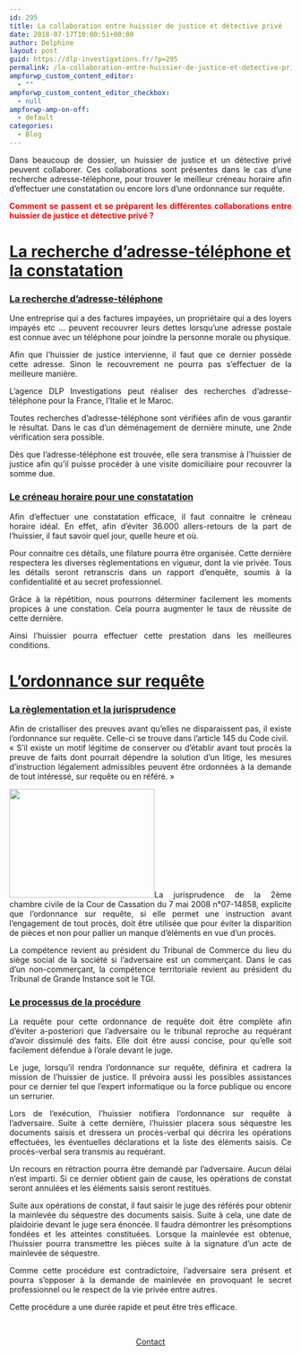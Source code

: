 ```yaml
---
id: 295
title: La collaboration entre huissier de justice et détective privé
date: 2018-07-17T10:00:51+00:00
author: Delphine
layout: post
guid: https://dlp-investigations.fr/?p=295
permalink: /la-collaboration-entre-huissier-de-justice-et-detective-prive/
ampforwp_custom_content_editor:
  - ""
ampforwp_custom_content_editor_checkbox:
  - null
ampforwp-amp-on-off:
  - default
categories:
  - Blog
---
```

<p style="text-align: justify;">
  Dans beaucoup de dossier, un huissier de justice et un détective privé peuvent collaborer. Ces collaborations sont présentes dans le cas d’une recherche adresse-téléphone, pour trouver le meilleur créneau horaire afin d’effectuer une constatation ou encore lors d’une ordonnance sur requête.
</p>

<p style="text-align: justify;">
  <span style="color: #ff0000;"><strong>Comment se passent et se préparent les différentes collaborations entre huissier de justice et détective privé ? </strong></span>
</p>

<h1 style="text-align: left;">
  <span style="text-decoration: underline;">La recherche d’adresse-téléphone et la constatation</span>
</h1>

<h3 style="text-align: justify;">
  <span style="text-decoration: underline;">La recherche d’adresse-téléphone</span>
</h3>

<p style="text-align: justify;">
  Une entreprise qui a des factures impayées, un propriétaire qui a des loyers impayés etc … peuvent recouvrer leurs dettes lorsqu’une adresse postale est connue avec un téléphone pour joindre la personne morale ou physique.
</p>

<p style="text-align: justify;">
  Afin que l’huissier de justice intervienne, il faut que ce dernier possède cette adresse. Sinon le recouvrement ne pourra pas s’effectuer de la meilleure manière.
</p>

<p style="text-align: justify;">
  L’agence DLP Investigations peut réaliser des recherches d’adresse-téléphone pour la France, l’Italie et le Maroc.
</p>

<p style="text-align: justify;">
  Toutes recherches d’adresse-téléphone sont vérifiées afin de vous garantir le résultat. Dans le cas d’un déménagement de dernière minute, une 2nde vérification sera possible.
</p>

<p style="text-align: justify;">
  Dès que l’adresse-téléphone est trouvée, elle sera transmise à l’huissier de justice afin qu’il puisse procéder à une visite domiciliaire pour recouvrer la somme due.
</p>

<h3 style="text-align: justify;">
  <span style="text-decoration: underline;">Le créneau horaire pour une constatation</span>
</h3>

<p style="text-align: justify;">
  Afin d’effectuer une constatation efficace, il faut connaitre le créneau horaire idéal. En effet, afin d’éviter 36.000 allers-retours de la part de l’huissier, il faut savoir quel jour, quelle heure et où.
</p>

<p style="text-align: justify;">
  Pour connaitre ces détails, une filature pourra être organisée. Cette dernière respectera les diverses règlementations en vigueur, dont la vie privée. Tous les détails seront retranscris dans un rapport d’enquête, soumis à la confidentialité et au secret professionnel.
</p>

<p style="text-align: justify;">
  Grâce à la répétition, nous pourrons déterminer facilement les moments propices à une constation. Cela pourra augmenter le taux de réussite de cette dernière.
</p>

<p style="text-align: justify;">
  Ainsi l’huissier pourra effectuer cette prestation dans les meilleures conditions.
</p>

<h1 style="text-align: justify;">
  <span style="text-decoration: underline;">L’ordonnance sur requête</span>
</h1>

<h3 style="text-align: justify;">
  <span style="text-decoration: underline;">La règlementation et la jurisprudence</span>
</h3>

<p style="text-align: justify;">
  Afin de cristalliser des preuves avant qu’elles ne disparaissent pas, il existe l’ordonnance sur requête. Celle-ci se trouve dans l’article 145 du Code civil.<br /> « S’il existe un motif légitime de conserver ou d’établir avant tout procès la preuve de faits dont pourrait dépendre la solution d’un litige, les mesures d’instruction légalement admissibles peuvent être ordonnées à la demande de tout intéressé, sur requête ou en référé. »
</p>

<p style="text-align: justify;">
  <img class="size-full wp-image-296 alignleft" src="https://i1.wp.com/dlp-investigations.fr/wp-content/uploads/2018/06/images-1.jpeg?resize=259%2C194&#038;ssl=1" alt="" width="259" height="194" data-recalc-dims="1" />La jurisprudence de la 2ème chambre civile de la Cour de Cassation du 7 mai 2008 n°07-14858, explicite que l’ordonnance sur requête, si elle permet une instruction avant l’engagement de tout procès, doit être utilisée que pour éviter la disparition de pièces et non pour pallier un manque d’éléments en vue d’un procès.
</p>

<p style="text-align: justify;">
  La compétence revient au président du Tribunal de Commerce du lieu du siège social de la société si l’adversaire est un commerçant. Dans le cas d’un non-commerçant, la compétence territoriale revient au président du Tribunal de Grande Instance soit le TGI.
</p>

<h3 style="text-align: justify;">
  <span style="text-decoration: underline;">Le processus de la procédure</span>
</h3>

<p style="text-align: justify;">
  La requête pour cette ordonnance de requête doit être complète afin d’éviter a-posteriori que l’adversaire ou le tribunal reproche au requérant d’avoir dissimulé des faits. Elle doit être aussi concise, pour qu’elle soit facilement défendue à l’orale devant le juge.
</p>

<p style="text-align: justify;">
  Le juge, lorsqu’il rendra l’ordonnance sur requête, définira et cadrera la mission de l’huissier de justice. Il prévoira aussi les possibles assistances pour ce dernier tel que l’expert informatique ou la force publique ou encore un serrurier.
</p>

<p style="text-align: justify;">
  Lors de l&rsquo;exécution, l&rsquo;huissier notifiera l&rsquo;ordonnance sur requête à l&rsquo;adversaire. Suite à cette dernière, l’huissier placera sous séquestre les documents saisis et dressera un procès-verbal qui décrira les opérations effectuées, les éventuelles déclarations et la liste des éléments saisis. Ce procès-verbal sera transmis au requérant.
</p>

<p style="text-align: justify;">
  Un recours en rétraction pourra être demandé par l’adversaire. Aucun délai n’est imparti. Si ce dernier obtient gain de cause, les opérations de constat seront annulées et les éléments saisis seront restitués.
</p>

<p style="text-align: justify;">
  Suite aux opérations de constat, il faut saisir le juge des référés pour obtenir la mainlevée du séquestre des documents saisis. Suite à cela, une date de plaidoirie devant le juge sera énoncée. Il faudra démontrer les présomptions fondées et les atteintes constituées. Lorsque la mainlevée est obtenue, l’huissier pourra transmettre les pièces suite à la signature d’un acte de mainlevée de séquestre.
</p>

<p style="text-align: justify;">
  Comme cette procédure est contradictoire, l’adversaire sera présent et pourra s’opposer à la demande de mainlevée en provoquant le secret professionnel ou le respect de la vie privée entre autres.
</p>

<p style="text-align: justify;">
  Cette procédure a une durée rapide et peut être très efficace.
</p>

&nbsp;

<p style="text-align: center;">
  <a class="maxbutton-1 maxbutton maxbutton-contact" title="Contact" href="https://dlp-investigations.fr/contact/"><span class='mb-text'>Contact</span></a>
</p>